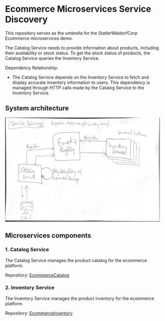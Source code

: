 # Ecommerce Microservices Service Discovery

This repository serves as the umbrella for the StatlerWaldorfCorp Ecommerce microservices demo.

The Catalog Service needs to provide information about products, including their availability or stock status.
To get the stock status of products, the Catalog Service queries the Inventory Service.

Dependency Relationship:

- The Catalog Service depends on the Inventory Service to fetch and display accurate inventory information to users.
This dependency is managed through HTTP calls made by the Catalog Service to the Inventory Service.

## System architecture

![Architecture](./System%20Architecture%20Service%20discovery.jpg)


## Microservices components

### 1. Catalog Service

The Catalog Service manages the product catalog for the ecommerce platform.

Repository: [EcommerceCatalog](https://github.com/pkErbynn/StatlerWaldorfCorp.EcommerceCatalog)

### 2. Inventory Service

The Inventory Service manages the product inventory for the ecommerce platform.

Repository: [EcommerceInventory](https://github.com/pkErbynn/StatlerWaldorfCorp.EcommerceInventory)
